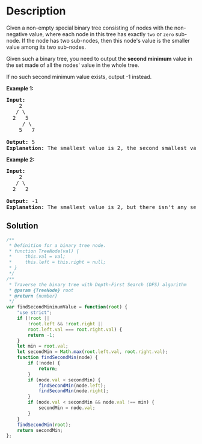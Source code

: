 # Description

Given a non-empty special binary tree consisting of nodes with the non-negative value, where each node in this tree has exactly `two` or `zero` sub-node. If the node has two sub-nodes, then this node's value is the smaller value among its two sub-nodes.

Given such a binary tree, you need to output the **second minimum** value in the set made of all the nodes' value in the whole tree.

If no such second minimum value exists, output -1 instead.

**Example 1:**
<pre>
<b>Input:</b>
    2
   / \
  2   5
     / \
    5   7<br>
<b>Output:</b> 5
<b>Explanation:</b> The smallest value is 2, the second smallest value is 5.
</pre>

**Example 2:**
<pre>
<b>Input:</b>
    2
   / \
  2   2<br>
<b>Output:</b> -1
<b>Explanation:</b> The smallest value is 2, but there isn't any second smallest value.
</pre>

## Solution
```javascript
/**
 * Definition for a binary tree node.
 * function TreeNode(val) {
 *     this.val = val;
 *     this.left = this.right = null;
 * }
 */
/**
 * Traverse the binary tree with Depth-First Search (DFS) algorithm
 * @param {TreeNode} root
 * @return {number}
 */
var findSecondMinimumValue = function(root) {
    "use strict";
    if (!root ||
        !root.left && !root.right ||
        root.left.val === root.right.val) {
        return -1;
    }
    let min = root.val;
    let secondMin = Math.max(root.left.val, root.right.val);
    function findSecondMin(node) {
        if (!node) {
            return;
        }
        if (node.val < secondMin) {
            findSecondMin(node.left);
            findSecondMin(node.right);
        }
        if (node.val < secondMin && node.val !== min) {
            secondMin = node.val;
        }
    }
    findSecondMin(root);
    return secondMin;
};
```
